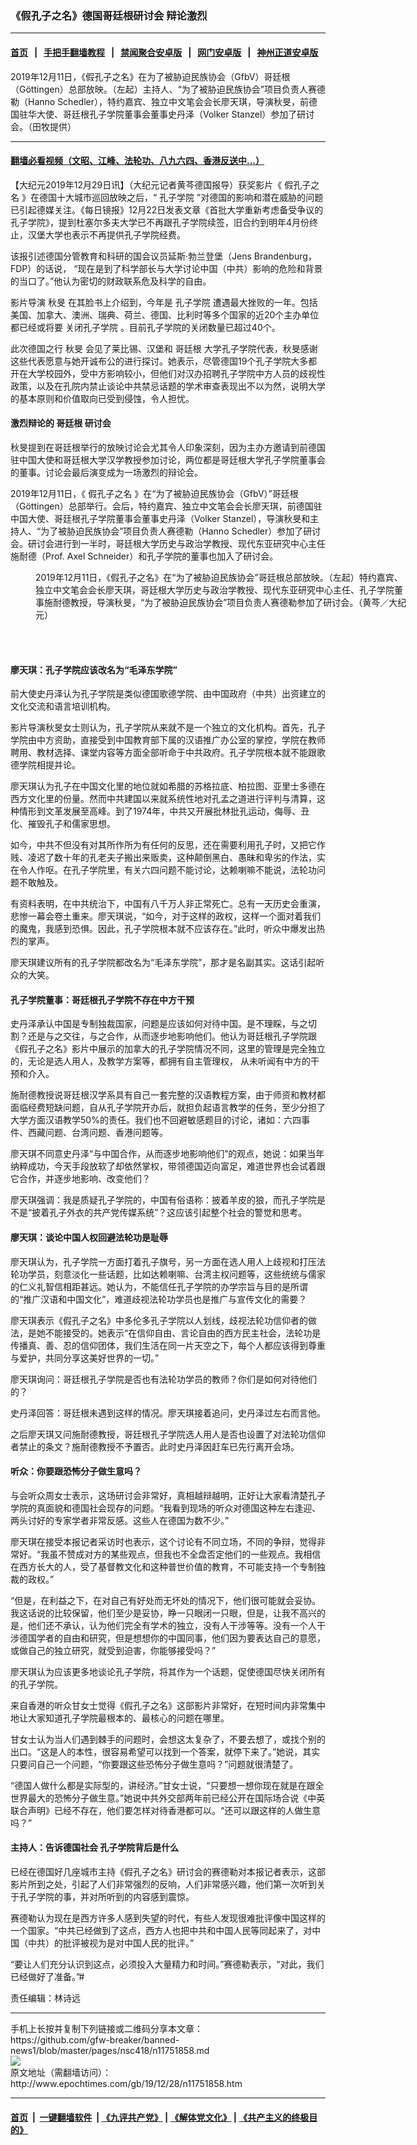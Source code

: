 ### 《假孔子之名》德国哥廷根研讨会 辩论激烈
------------------------

#### [首页](https://github.com/gfw-breaker/banned-news1/blob/master/README.md) &nbsp;&nbsp;|&nbsp;&nbsp; [手把手翻墙教程](https://github.com/gfw-breaker/guides/wiki) &nbsp;&nbsp;|&nbsp;&nbsp; [禁闻聚合安卓版](https://github.com/gfw-breaker/bn-android) &nbsp;&nbsp;|&nbsp;&nbsp; [网门安卓版](https://github.com/oGate2/oGate) &nbsp;&nbsp;|&nbsp;&nbsp; [神州正道安卓版](https://github.com/SzzdOgate/update) 



<div><img alt="" class="aligncenter wp-post-image" src="http://i.epochtimes.com/assets/uploads/2019/12/15e4a764e34c7b09_ttl7daye23_e1b8066460139d9-600x400.jpg"/>
<div class="red16 caption">
 2019年12月11日，《假孔子之名》在为了被胁迫民族协会（GfbV）哥廷根（Göttingen）总部放映。（左起）主持人、“为了被胁迫民族协会”项目负责人赛德勒（Hanno Schedler），特约嘉宾、独立中文笔会会长廖天琪，导演秋旻，前德国驻华大使、哥廷根孔子学院董事会董事史丹泽（Volker Stanzel）参加了研讨会。（田牧提供）
</div>
</div><hr/>

#### [翻墙必看视频（文昭、江峰、法轮功、八九六四、香港反送中...）](https://github.com/gfw-breaker/banned-news1/blob/master/pages/link3.md)

<div><p>
 【大纪元2019年12月29日讯】（大纪元记者黄芩德国报导）获奖影片《
 <ok href="http://www.epochtimes.com/gb/tag/%E5%81%87%E5%AD%94%E5%AD%90%E4%B9%8B%E5%90%8D.html">
  假孔子之名
 </ok>
 》在德国十大城市巡回放映之后，“
 <ok href="http://www.epochtimes.com/gb/tag/%E5%AD%94%E5%AD%90%E5%AD%A6%E9%99%A2.html">
  孔子学院
 </ok>
 ”对德国的影响和潜在威胁的问题已引起德媒关注。《每日镜报》12月22日发表文章《首批大学重新考虑备受争议的孔子学院》，提到杜塞尔多夫大学已不再跟孔子学院续签，旧合约到明年4月份终止，汉堡大学也表示不再提供孔子学院经费。
</p>
<p>
 该报引述德国分管教育和科研的国会议员延斯·勃兰登堡（Jens Brandenburg，FDP）的话说， “现在是到了科学部长与大学讨论中国（中共）影响的危险和背景的当口了。”他认为密切的财政联系危及科学的自由。
</p>
<p>
 影片导演
 <ok href="http://www.epochtimes.com/gb/tag/%E7%A7%8B%E6%97%BB.html">
  秋旻
 </ok>
 在其脸书上介绍到，今年是
 <ok href="http://www.epochtimes.com/gb/tag/%E5%AD%94%E5%AD%90%E5%AD%A6%E9%99%A2.html">
  孔子学院
 </ok>
 遭遇最大挫败的一年。包括美国、加拿大、澳洲、瑞典、荷兰、德国、比利时等多个国家的近20个主办单位都已经或将要
 <ok href="http://www.epochtimes.com/gb/tag/%E5%85%B3%E9%97%AD%E5%AD%94%E5%AD%90%E5%AD%A6%E9%99%A2.html">
  关闭孔子学院
 </ok>
 。目前孔子学院的关闭数量已超过40个。
</p>
<p>
 此次德国之行
 <ok href="http://www.epochtimes.com/gb/tag/%E7%A7%8B%E6%97%BB.html">
  秋旻
 </ok>
 会见了莱比锡、汉堡和
 <ok href="http://www.epochtimes.com/gb/tag/%E5%93%A5%E5%BB%B7%E6%A0%B9.html">
  哥廷根
 </ok>
 大学孔子学院代表，秋旻感谢这些代表愿意与她开诚布公的进行探讨。她表示，尽管德国19个孔子学院大多都开在大学校园外，受中方影响较小，但他们对汉办招聘孔子学院中方人员的歧视性政策，以及在孔院内禁止谈论中共禁忌话题的学术审查表现出不以为然，说明大学的基本原则和价值取向已受到侵蚀，令人担忧。
</p>
<h4>
 激烈辩论的
 <ok href="http://www.epochtimes.com/gb/tag/%E5%93%A5%E5%BB%B7%E6%A0%B9.html">
  哥廷根
 </ok>
 研讨会
</h4>
<p>
 秋旻提到在哥廷根举行的放映讨论会尤其令人印象深刻，因为主办方邀请到前德国驻中国大使和哥廷根大学汉学教授参加讨论，两位都是哥廷根大学孔子学院董事会的董事。讨论会最后演变成为一场激烈的辩论会。
</p>
<p>
 2019年12月11日，《
 <ok href="http://www.epochtimes.com/gb/tag/%E5%81%87%E5%AD%94%E5%AD%90%E4%B9%8B%E5%90%8D.html">
  假孔子之名
 </ok>
 》在“为了被胁迫民族协会（GfbV）”哥廷根（Göttingen）总部举行。会后，特约嘉宾、独立中文笔会会长廖天琪，前德国驻中国大使、哥廷根孔子学院董事会董事史丹泽（Volker Stanzel），导演秋旻和主持人、“为了被胁迫民族协会”项目负责人赛德勒（Hanno Schedler）参加了研讨会。研讨会进行到一半时，哥廷根大学历史与政治学教授、现代东亚研究中心主任施耐德（Prof. Axel Schneider）和孔子学院的董事也加入了研讨会。
</p>
<figure class="wp-caption aligncenter" id="attachment_11751861" style="width: 600px">
 <ok href="http://i.epochtimes.com/assets/uploads/2019/12/15e4a78ba133e1b0_ttl7daypvq_80b236bc2af1467f.jpg">
  <img alt="" class="size-large wp-image-11751861" src="http://i.epochtimes.com/assets/uploads/2019/12/15e4a78ba133e1b0_ttl7daypvq_80b236bc2af1467f-600x428.jpg"/>
 </ok>
 <br/><figcaption class="wp-caption-text">
  2019年12月11日，《假孔子之名》在“为了被胁迫民族协会”哥廷根总部放映。（左起）特约嘉宾、独立中文笔会会长廖天琪，哥廷根大学历史与政治学教授、现代东亚研究中心主任、孔子学院董事施耐德教授，导演秋旻，“为了被胁迫民族协会”项目负责人赛德勒参加了研讨会。（黄芩／大纪元）
 </figcaption><br/>
</figure><br/>
<h4>
 廖天琪：孔子学院应该改名为“毛泽东学院”
</h4>
<p>
 前大使史丹泽认为孔子学院是类似德国歌德学院、由中国政府（中共）出资建立的文化交流和语言培训机构。
</p>
<p>
 影片导演秋旻女士则认为，孔子学院从来就不是一个独立的文化机构。首先，孔子学院由中方资助，直接受到中国教育部下属的汉语推广办公室的掌控，学院在教师聘用、教材选择、课堂内容等方面全部听命于中共政府。孔子学院根本就不能跟歌德学院相提并论。
</p>
<p>
 廖天琪认为孔子在中国文化里的地位就如希腊的苏格拉底、柏拉图、亚里士多德在西方文化里的份量。然而中共建国以来就系统性地对孔孟之道进行评判与清算，这种情形到文革发展至高峰。到了1974年，中共又开展批林批孔运动，侮辱、丑化、摧毁孔子和儒家思想。
</p>
<p>
 如今，中共不但没有对其所作所为有任何的反思，还在需要利用孔子时，又把它作贱、凌迟了数十年的孔老夫子搬出来贩卖，这种颠倒黑白、愚昧和卑劣的作法，实在令人作呕。在孔子学院里，有关六四问题不能讨论，达赖喇嘛不能说，法轮功问题不敢触及。
</p>
<p>
 有资料表明，在中共统治下，中国有八千万人非正常死亡。总有一天历史会重演，悲惨一幕会卷土重来。廖天琪说，“如今，对于这样的政权，这样一个面对着我们的魔鬼，我感到恐惧。因此，孔子学院根本就不应该存在。”此时，听众中爆发出热烈的掌声。
</p>
<p>
 廖天琪建议所有的孔子学院都改名为“毛泽东学院”，那才是名副其实。这话引起听众的大笑。
</p>
<h4>
 孔子学院董事：哥廷根孔子学院不存在中方干预
</h4>
<p>
 史丹泽承认中国是专制独裁国家，问题是应该如何对待中国。是不理睬，与之切割？还是与之交往，与之合作，从而逐步地影响他们。他认为哥廷根孔子学院跟《假孔子之名》影片中展示的加拿大的孔子学院情况不同，这里的管理是完全独立的，无论是选人用人，及教学方案等，都拥有自主管理权， 从未听闻有中方的干预和介入。
</p>
<p>
 施耐德教授说哥廷根汉学系具有自己一套完整的汉语教程方案，由于师资和教材都面临经费短缺问题，自从孔子学院开办后，就担负起语言教学的任务，至少分担了大学方面汉语教学50%的责任。我们也不回避敏感题目的讨论，诸如：六四事件、西藏问题、台湾问题、香港问题等。
</p>
<p>
 廖天琪不同意史丹泽“与中国合作，从而逐步地影响他们”的观点，她说：如果当年纳粹成功，今天手段放软了却依然掌权，带领德国迈向富足，难道世界也会试着跟它合作，并逐步地影响、改变他们？
</p>
<p>
 廖天琪强调：我是质疑孔子学院的，中国有俗语称：披着羊皮的狼，而孔子学院是不是“披着孔子外衣的共产党传媒系统”？这应该引起整个社会的警觉和思考。
</p>
<h4>
 廖天琪：谈论中国人权回避法轮功是耻辱
</h4>
<p>
 廖天琪认为，孔子学院一方面打着孔子旗号，另一方面在选人用人上歧视和打压法轮功学员，刻意淡化一些话题，比如达赖喇嘛、台湾主权问题等，这些统统与儒家的仁义礼智信相距甚远。她认为，不能信任孔子学院的办学宗旨与目的是所谓的“推广汉语和中国文化”，难道歧视法轮功学员也是推广与宣传文化的需要？
</p>
<p>
 廖天琪表示《假孔子之名》中多伦多孔子学院以人划线，歧视法轮功信仰者的做法，是她不能接受的。她表示“在信仰自由、言论自由的西方民主社会，法轮功是传播真、善、忍的信仰团体，我们生活在同一片天空之下，每个人都应该得到尊重与爱护，共同分享这美好世界的一切。”
</p>
<p>
 廖天琪询问：哥廷根孔子学院是否也有法轮功学员的教师？你们是如何对待他们的？
</p>
<p>
 史丹泽回答：哥廷根未遇到这样的情况。廖天琪接着追问，史丹泽过左右而言他。
</p>
<p>
 之后廖天琪又问施耐德教授，哥廷根孔子学院选人用人是否也设置了对法轮功信仰者禁止的条文？施耐德教授不予置否。此时史丹泽因赶车已先行离开会场。
</p>
<h4>
 听众：你要跟恐怖分子做生意吗？
</h4>
<p>
 与会听众周女士表示，这场研讨会非常好，真相越辩越明，正好让大家看清楚孔子学院的真面貌和德国社会现存的问题。“我看到现场的听众对德国这种左右逢迎、两头讨好的专家学者非常反感。这些人在德国为数不少。”
</p>
<p>
 廖天琪在接受本报记者采访时也表示，这个讨论有不同立场，不同的争辩，觉得非常好。“我虽不赞成对方的某些观点，但我也不全盘否定他们的一些观点。我相信在西方长大的人，受了基督教文化和这种普世价值的教育，不可能支持一个专制独裁的政权。”
</p>
<p>
 “但是，在利益之下，在对自己有好处而无坏处的情况下，他们很可能就会妥协。我这话说的比较保留，他们至少是妥协，睁一只眼闭一只眼，但是，让我不高兴的是，他们还不承认，认为他们完全有学术的独立，没有人干涉等等。没有一个人干涉德国学者的自由和研究，但是想想你的中国同事，他们因为要表达自己的意愿，或做自己的独立研究，就受到迫害，你能够接受吗？”
</p>
<p>
 廖天琪认为应该更多地谈论孔子学院，将其作为一个话题，促使德国尽快关闭所有的孔子学院。
</p>
<p>
 来自香港的听众甘女士觉得《假孔子之名》这部影片非常好，在短时间内非常集中地让大家知道孔子学院最根本的、最核心的问题在哪里。
</p>
<p>
 甘女士认为当人们遇到棘手的问题时，会想这太复杂了，不要去想了，或找个别的出口。“这是人的本性，很容易希望可以找到一个答案，就停下来了。”她说，其实只要问自己一个问题，“你要跟这些恐怖分子做生意吗？”问题就很清楚了。
</p>
<p>
 “德国人做什么都是实际型的，讲经济。”甘女士说，“只要想一想你现在就是在跟全世界最大的恐怖分子做生意。”她说中共外交部两年前已经公开在国际场合说《中英联合声明》已经不存在，他们要怎样对待香港都可以。“还可以跟这样的人做生意吗？”
</p>
<h4>
 主持人：告诉德国社会 孔子学院背后是什么
</h4>
<p>
 已经在德国好几座城市主持《假孔子之名》研讨会的赛德勒对本报记者表示，这部影片所到之处，引起了人们非常强烈的反响，人们非常感兴趣，他们第一次听到关于孔子学院的事，并对所听到的内容感到震惊。
</p>
<p>
 赛德勒认为现在是西方许多人感到失望的时代，有些人发现很难批评像中国这样的一个国家。“中共已经做到了这点，西方人也把中共和中国人民等同起来了，对中国（中共）的批评被视为是对中国人民的批评。”
</p>
<p>
 “要让人们充分认识到这点，必须投入大量精力和时间。”赛德勒表示，“对此，我们已经做好了准备。”#
</p>
<p>
 责任编辑：林诗远
</p>
</div>
<hr/>
手机上长按并复制下列链接或二维码分享本文章：<br/>
https://github.com/gfw-breaker/banned-news1/blob/master/pages/nsc418/n11751858.md <br/>
<a href='https://github.com/gfw-breaker/banned-news1/blob/master/pages/nsc418/n11751858.md'><img src='https://github.com/gfw-breaker/banned-news1/blob/master/pages/nsc418/n11751858.md.png'/></a> <br/>
原文地址（需翻墙访问）：http://www.epochtimes.com/gb/19/12/28/n11751858.htm


------------------------
#### [首页](https://github.com/gfw-breaker/banned-news1/blob/master/README.md) &nbsp;|&nbsp; [一键翻墙软件](https://github.com/gfw-breaker/nogfw/blob/master/README.md) &nbsp;| [《九评共产党》](https://github.com/gfw-breaker/9ping.md/blob/master/README.md#九评之一评共产党是什么) | [《解体党文化》](https://github.com/gfw-breaker/jtdwh.md/blob/master/README.md) | [《共产主义的终极目的》](https://github.com/gfw-breaker/gczydzjmd.md/blob/master/README.md)


<img src='http://gfw-breaker.win/banned-news/pages/nsc418/n11751858.md' width='0px' height='0px'/>